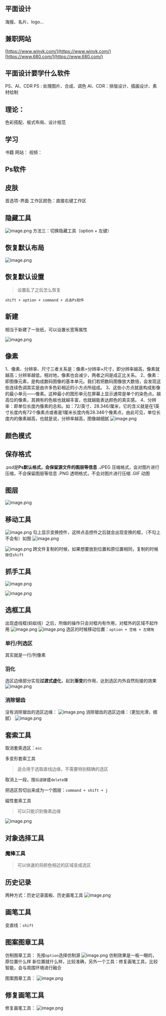 ## 平面设计
海报、名片、logo...

## 兼职网站 
[https://www.winvk.com/](https://www.winvk.com/)
[https://www.680.com/](https://www.680.com/)

## 平面设计要学什么软件
PS、AI、CDR
PS : 处理图片、合成、调色
AI、CDR：排版设计、插画设计、素材绘制

## 理论：
色彩搭配、板式布局、设计规范
## 学习
书籍
网站：
视频：

## Ps软件
## 皮肤
首选项-界面
工作区颜色：直接右键工作区

## 隐藏工具
![image.png](https://cdn.nlark.com/yuque/0/2023/png/663445/1673533576810-ed0cc2cb-b6b1-4dd1-b005-69bb3830f38d.png#averageHue=%233d3d3d&clientId=udf6f795e-0f90-4&from=paste&height=422&id=u73aac4de&originHeight=856&originWidth=550&originalType=binary&ratio=1&rotation=0&showTitle=false&size=71738&status=done&style=none&taskId=ubf622f3c-ab82-4a28-9383-13de3ba0c55&title=&width=271)
方法三：切换隐藏工具（option + 左键）

## 恢复默认布局
![image.png](https://cdn.nlark.com/yuque/0/2023/png/663445/1673535363070-e5d1c5a3-8ae0-4ec4-bea1-66613a6d5538.png#averageHue=%23494646&clientId=udf6f795e-0f90-4&from=paste&height=899&id=u6fb06d0f&originHeight=1798&originWidth=3348&originalType=binary&ratio=1&rotation=0&showTitle=false&size=821228&status=done&style=none&taskId=u376d43ee-abb3-4343-af6b-81017dde604&title=&width=1674)
## 恢复默认设置
> 设置乱了之后怎么恢复

`shift + option + command + 点击Ps软件`

## 新建
相当于新建了一张纸，可以设置长宽等属性

![image.png](https://cdn.nlark.com/yuque/0/2023/png/663445/1673584942512-0ba1a880-6ce4-4f82-b0d2-b36c6560f179.png#averageHue=%23ceac62&clientId=ucf74a819-d1e4-4&from=paste&height=475&id=u0f360b39&originHeight=950&originWidth=1816&originalType=binary&ratio=1&rotation=0&showTitle=false&size=303290&status=done&style=none&taskId=u99b0d980-2526-4d07-8086-9e23939293f&title=&width=908)
## 像素
1、像素、分辨率、尺寸三者关系是：像素=分辨率×尺寸，即分辨率越高，像素就越高；分辨率越低，相对地，像素也会减少，两者之间是成正比关系。
2、像素：即图像元素，是构成数码图像的基本单元。我们若把数码图像放大数倍，会发现这些连续色调其实是由许多色彩相近的小方点所组成。
3、这些小方点就是构成影像的最小单元——像素。这种最小的图形单元在屏幕上显示通常是单个的染色点。越高位的像素，其拥有的色板也就越丰富，也就越能表达颜色的真实感。
4、分辨率：即单位长度内像素的总和。如：72/英寸、28.346/厘米，它的含义就是在1英寸长度内有72个像素点或者是1厘米长度内有28.346个像素点，由此可见，单位长度内的像素越高，也就是说，分辨率越高，图像越细腻
![image.png](https://cdn.nlark.com/yuque/0/2023/png/663445/1673584610806-8da8a90a-6f63-4868-bc14-309fd6ae53fe.png#averageHue=%239a9a9a&clientId=ucf74a819-d1e4-4&from=paste&height=337&id=u17b26947&originHeight=674&originWidth=1350&originalType=binary&ratio=1&rotation=0&showTitle=false&size=110114&status=done&style=none&taskId=u4a4f42b2-c08b-494f-9a11-35a09d501e9&title=&width=675)


## 颜色模式

## 保存格式
.psd是**Ps默认格式，会保留源文件的图层等信息**
.JPEG 压缩格式，会对图片进行压缩，不会保留图层等信息
.PNG 透明格式，不会对图片进行压缩
.GIF 动图
## 图层
![image.png](https://cdn.nlark.com/yuque/0/2023/png/663445/1673586896751-6a7b04cf-2a3f-4423-820d-2aae82bab376.png#averageHue=%235e5b5a&clientId=ucf74a819-d1e4-4&from=paste&height=424&id=u4b0e8d36&originHeight=848&originWidth=628&originalType=binary&ratio=1&rotation=0&showTitle=false&size=84695&status=done&style=none&taskId=uc95595c4-0f94-4b93-9a14-52f9f706ab6&title=&width=314)
## 移动工具
![image.png](https://cdn.nlark.com/yuque/0/2023/png/663445/1673539311030-a5a06a8f-d057-4bd1-8afe-7d745800e7f4.png#averageHue=%234b4a4a&clientId=udf6f795e-0f90-4&from=paste&height=893&id=u212fa1e6&originHeight=1786&originWidth=3124&originalType=binary&ratio=1&rotation=0&showTitle=false&size=279804&status=done&style=none&taskId=u8550b043-4197-4f1b-983e-9af0a9e1a83&title=&width=1562)
勾上显示变换控件，这样点击控件之后就会出现变换的框，（不勾上不会有）如图
![image.png](https://cdn.nlark.com/yuque/0/2023/png/663445/1673539714036-7e1d782e-e4af-4881-b89d-b6a4c1f0ae7d.png#averageHue=%23555353&clientId=ucf74a819-d1e4-4&from=paste&height=873&id=ue0c96214&originHeight=1746&originWidth=1764&originalType=binary&ratio=1&rotation=0&showTitle=false&size=70979&status=done&style=none&taskId=u68b7455f-7ca8-4b7a-8c88-e5feeb03915&title=&width=882)

![image.png](https://cdn.nlark.com/yuque/0/2023/png/663445/1673540152663-eed66b75-75b1-4900-b610-aaf6b21c7b54.png#averageHue=%234e4c4c&clientId=ucf74a819-d1e4-4&from=paste&height=742&id=ub2d25fdf&originHeight=1484&originWidth=2096&originalType=binary&ratio=1&rotation=0&showTitle=false&size=137241&status=done&style=none&taskId=uc7dfcbb5-a74c-497a-9db9-395ce92e8d7&title=&width=1048)
跨文件复制的时候，如果想要放到位置和原位置相同，复制的时候`按住shift`

## 抓手工具
![image.png](https://cdn.nlark.com/yuque/0/2023/png/663445/1673587396849-eb9ea9f1-bb2f-4a84-95cd-33f797547fb5.png#averageHue=%23597251&clientId=ucf74a819-d1e4-4&from=paste&height=725&id=udb02ae14&originHeight=1450&originWidth=2666&originalType=binary&ratio=1&rotation=0&showTitle=false&size=1433348&status=done&style=none&taskId=u2ab76f35-5d25-4137-8e14-b11495dc114&title=&width=1333)

![image.png](https://cdn.nlark.com/yuque/0/2023/png/663445/1673587572214-23f87dd6-23b3-4fa7-9679-5ff641880d9a.png#averageHue=%23538550&clientId=ucf74a819-d1e4-4&from=paste&height=811&id=uaabb6f9c&originHeight=1622&originWidth=2594&originalType=binary&ratio=1&rotation=0&showTitle=false&size=1963191&status=done&style=none&taskId=u2df67327-8183-46ce-9770-6c8cf83a677&title=&width=1297)
## 选框工具
出现虚线框(蚂蚁线）之后，所做的操作只会对框内有作用，对框外的区域不起作用
![image.png](https://cdn.nlark.com/yuque/0/2023/png/663445/1673588747629-a8833481-fc48-420a-bee4-836049aa3d56.png#averageHue=%2312181b&clientId=ucf74a819-d1e4-4&from=paste&height=605&id=u60d612e8&originHeight=1210&originWidth=2236&originalType=binary&ratio=1&rotation=0&showTitle=false&size=2899373&status=done&style=none&taskId=u2b4827e3-1144-4410-b757-2daaa4d7521&title=&width=1118)
![image.png](https://cdn.nlark.com/yuque/0/2023/png/663445/1673588891087-97f073f6-52e2-4b9b-9a9c-ebeb7ebed797.png#averageHue=%23252a29&clientId=ucf74a819-d1e4-4&from=paste&height=614&id=uf7910d58&originHeight=1228&originWidth=2164&originalType=binary&ratio=1&rotation=0&showTitle=false&size=1921341&status=done&style=none&taskId=u61877efd-3efe-49d3-ba53-e18f49c00cc&title=&width=1082)
选区的时候移动位置：`option + 空格 + 左键拖`

### 单行/列选区
其实就是一行/列像素
### 羽化
选区边缘部分实现**过渡式虚化**，起到**渐变**的作用，达到选区内外自然衔接的效果
![image.png](https://cdn.nlark.com/yuque/0/2023/png/663445/1673590906341-22ad1b2a-10e0-48ac-8e18-313c3fa34c56.png#averageHue=%23030403&clientId=ucf74a819-d1e4-4&from=paste&height=648&id=u71d2f917&originHeight=1296&originWidth=1774&originalType=binary&ratio=1&rotation=0&showTitle=false&size=1214334&status=done&style=none&taskId=u75b2a647-2487-4e76-9894-8d9f6efb2a1&title=&width=887)

### 消除锯齿
没有消除锯齿的选区边缘：
![image.png](https://cdn.nlark.com/yuque/0/2023/png/663445/1673591337022-eeefb02b-17df-4559-be64-a66e2d0eee4b.png#averageHue=%234e595a&clientId=ucf74a819-d1e4-4&from=paste&height=195&id=u449eac0d&originHeight=736&originWidth=578&originalType=binary&ratio=1&rotation=0&showTitle=false&size=276527&status=done&style=none&taskId=u3a661ce1-4453-45a9-ba9a-53c56679436&title=&width=153)
消除锯齿的选区边缘：（更加光滑，细腻）
![image.png](https://cdn.nlark.com/yuque/0/2023/png/663445/1673591374503-41d55fc9-b8a0-4239-a015-98ae756e9106.png#averageHue=%238e9e9e&clientId=ucf74a819-d1e4-4&from=paste&height=253&id=u4109d267&originHeight=820&originWidth=558&originalType=binary&ratio=1&rotation=0&showTitle=false&size=212280&status=done&style=none&taskId=ubb1c542c-2bce-4d38-8717-869330c76da&title=&width=172)

## 套索工具
取消套索选区：`esc`

多变形套索工具
> 适合用于选取直线边缘，不需要特别精确的选区

取消上一段，按`后退键`或`delete键`

把选区剪切出来成为一个图层：`command + shift + j`

磁性套索工具
> 可以只能识别像素边缘


![image.png](https://cdn.nlark.com/yuque/0/2023/png/663445/1673596526367-3c48b2ec-6e10-4069-bca6-871048d2ced2.png#averageHue=%23767461&clientId=ucf74a819-d1e4-4&from=paste&height=687&id=u6546c73a&originHeight=1374&originWidth=2654&originalType=binary&ratio=1&rotation=0&showTitle=false&size=1927813&status=done&style=none&taskId=u24cbd727-8cc0-4e73-bfad-2647f5d15d8&title=&width=1327)
## 对象选择工具
### 魔棒工具
> 可以快速的将颜色相近的区域变成选区


## 历史记录
两种方式：历史记录面板、历史画笔工具
![image.png](https://cdn.nlark.com/yuque/0/2023/png/663445/1673597406660-5e7afe5d-10c7-4832-bd17-a69116952051.png#averageHue=%231b1a10&clientId=ucf74a819-d1e4-4&from=paste&height=434&id=u54c29a77&originHeight=868&originWidth=2546&originalType=binary&ratio=1&rotation=0&showTitle=false&size=697564&status=done&style=none&taskId=u3ef6b0ab-afdc-4558-9b15-0bb60c4abe2&title=&width=1273)

## 画笔工具
变直线：`shift`

## 图案图章工具
仿制图章工具：
先按`option`选择仿制源
![image.png](https://cdn.nlark.com/yuque/0/2023/png/663445/1673602109731-aee89f6b-7f90-474f-9520-73c0bde91b9f.png#averageHue=%23131c1f&clientId=ucf74a819-d1e4-4&from=paste&height=259&id=uea6bf285&originHeight=518&originWidth=1882&originalType=binary&ratio=1&rotation=0&showTitle=false&size=998465&status=done&style=none&taskId=u11947e06-fe0f-4729-a458-df02a1f0614&title=&width=941)
仿制效果是一板一眼的，原位置什么样 新位置就什么样，比较准确，另外一个工具：修复画笔工具，比较智能，会与周围环境进行融合

图案图章工具：
![image.png](https://cdn.nlark.com/yuque/0/2023/png/663445/1673602187823-0a50a23e-79b5-49d2-98e5-ca43cfef0324.png#averageHue=%231c832a&clientId=ucf74a819-d1e4-4&from=paste&height=552&id=u74975336&originHeight=1104&originWidth=1692&originalType=binary&ratio=1&rotation=0&showTitle=false&size=1189619&status=done&style=none&taskId=u1d7c3f5a-7097-4ba7-b604-a2a3c7347f9&title=&width=846)

## 修复画笔工具
修复画笔工具：
![image.png](https://cdn.nlark.com/yuque/0/2023/png/663445/1673602911170-3b145660-1cef-438a-9e24-48b633743a2c.png#averageHue=%2309151c&clientId=ucf74a819-d1e4-4&from=paste&height=679&id=u84893cb2&originHeight=1358&originWidth=2250&originalType=binary&ratio=1&rotation=0&showTitle=false&size=2054467&status=done&style=none&taskId=uade0d7e6-941d-4039-a470-f4dc3673f77&title=&width=1125)


